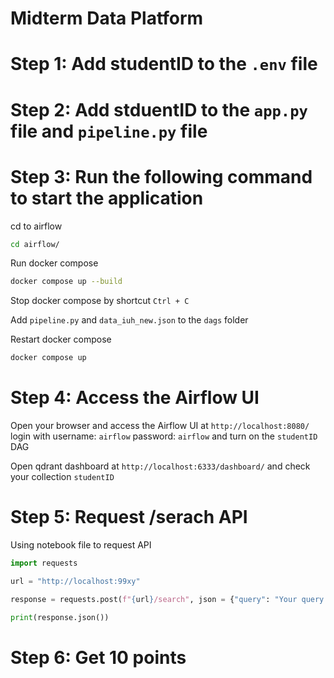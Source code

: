 # Midterm Data Platform

# Step 1: Add studentID to the `.env` file

# Step 2: Add stduentID to the `app.py` file and `pipeline.py` file

# Step 3: Run the following command to start the application

cd to airflow

```bash
cd airflow/
```

Run docker compose

```bash
docker compose up --build
```

Stop docker compose by shortcut `Ctrl + C`

Add `pipeline.py` and `data_iuh_new.json` to the `dags` folder

Restart docker compose

```bash
docker compose up
```

# Step 4: Access the Airflow UI

Open your browser and access the Airflow UI at `http://localhost:8080/` login with username: `airflow` password: `airflow` and turn on the `studentID` DAG

Open qdrant dashboard at `http://localhost:6333/dashboard/` and check your collection `studentID`

# Step 5: Request /serach API

Using notebook file to request API

```python
import requests

url = "http://localhost:99xy"

response = requests.post(f"{url}/search", json = {"query": "Your query here"})

print(response.json())

```

# Step 6: Get 10 points
